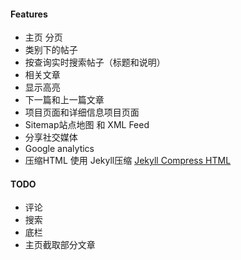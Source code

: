
#### Features



* 主页 分页
* 类别下的帖子
* 按查询实时搜索帖子（标题和说明）
* 相关文章
* 显示高亮
* 下一篇和上一篇文章
* 项目页面和详细信息项目页面
* Sitemap站点地图 和 XML Feed
* 分享社交媒体
* Google analytics
* 压缩HTML 使用 Jekyll压缩 [Jekyll Compress HTML](https://github.com/penibelst/jekyll-compress-html)


#### TODO

* 评论
* 搜索
* 底栏
* 主页截取部分文章